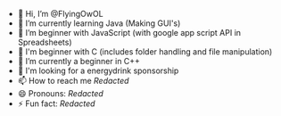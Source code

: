 - 👋 Hi, I’m @FlyingOwOL
- 🌱 I’m currently learning Java (Making GUI's)
- 🌱 I’m beginner with JavaScript (with google app script API in Spreadsheets)
- 🌱 I'm beginner with C (includes folder handling and file manipulation)
- 🌱 I’m currently a beginner in C++
- 💞️ I'm looking for a energydrink sponsorship
- 📫 How to reach me *Redacted*
- 😄 Pronouns: *Redacted*
- ⚡ Fun fact: *Redacted*

<!---
FlyingOwOL/FlyingOwOL is a ✨ special ✨ repository because its `README.md` (this file) appears on your GitHub profile.
You can click the Preview link to take a look at your changes.
--->
